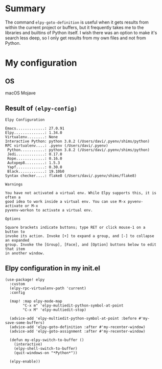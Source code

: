 # Summary

The command `elpy-goto-definition` is useful when it gets results from within the current project or buffers, but it frequently takes me to the libraries and builtins of Python itself. I wish there was an option to make it's search less deep, so I only get results from my own files and not from Python. 

# My configuration
## OS 
macOS Mojave
## Result of `(elpy-config)`
```
Elpy Configuration

Emacs.............: 27.0.91
Elpy..............: 1.34.0
Virtualenv........: None
Interactive Python: python 3.8.2 (/Users/davi/.pyenv/shims/python)
RPC virtualenv....: .pyenv (/Users/davi/.pyenv)
 Python...........: python 3.8.2 (/Users/davi/.pyenv/shims/python)
 Jedi.............: 0.17.0
 Rope.............: 0.16.0
 Autopep8.........: 1.5.3
 Yapf.............: 0.30.0
 Black............: 19.10b0
Syntax checker....: flake8 (/Users/davi/.pyenv/shims/flake8)

Warnings

You have not activated a virtual env. While Elpy supports this, it is often a
good idea to work inside a virtual env. You can use M-x pyvenv-activate or M-x
pyvenv-workon to activate a virtual env.

Options

Square brackets indicate buttons; type RET or click mouse-1 on a button to
invoke its action. Invoke [+] to expand a group, and [-] to collapse an expanded
group. Invoke the [Group], [Face], and [Option] buttons below to edit that item
in another window.
```

## Elpy configuration in my init.el
```
(use-package! elpy
  :custom
  (elpy-rpc-virtualenv-path 'current)
  :config

  (map! :map elpy-mode-map
        "C-x m" 'elpy-multiedit-python-symbol-at-point
        "C-x M" 'elpy-multiedit-stop)

  (advice-add 'elpy-multiedit-python-symbol-at-point :before #'my-save-some-buffers)
  (advice-add 'elpy-goto-definition :after #'my-recenter-window)
  (advice-add 'elpy-goto-assignment :after #'my-recenter-window)

  (defun my-elpy-switch-to-buffer ()
    (interactive)
    (elpy-shell-switch-to-buffer)
    (quit-windows-on "*Python*"))

  (elpy-enable))
```



